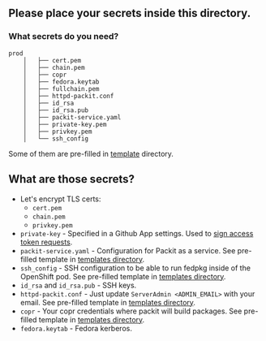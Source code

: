 ## Please place your secrets inside this directory.

### What secrets do you need?

```
prod
    │   ├── cert.pem
    │   ├── chain.pem
    │   ├── copr
    │   ├── fedora.keytab
    │   ├── fullchain.pem
    │   ├── httpd-packit.conf
    │   ├── id_rsa
    │   ├── id_rsa.pub
    │   ├── packit-service.yaml
    │   ├── private-key.pem
    │   ├── privkey.pem
    │   └── ssh_config
```

Some of them are pre-filled in [template](/secrets/template) directory.

## What are those secrets?

* Let's encrypt TLS certs:
    * `cert.pem`
    * `chain.pem`
    * `privkey.pem`
* `private-key` - Specified in a Github App settings. Used to [sign access token requests](https://developer.github.com/apps/building-github-apps/authenticating-with-github-apps/#authenticating-as-a-github-app).
* `packit-service.yaml` - Configuration for Packit as a service. See pre-filled template in [templates directory](/secrets/template/packit-service.yaml).
* `ssh_config` - SSH configuration to be able to run fedpkg inside of the OpenShift pod. See pre-filled template in [templates directory](/secrets/template/ssh_config).
* `id_rsa` and `id_rsa.pub` - SSH keys.
* `httpd-packit.conf` - Just update `ServerAdmin <ADMIN_EMAIL>` with your email. See pre-filled template in [templates directory](/secrets/template/httpd-packit.conf).
* `copr` - Your copr credentials where packit will build packages. See pre-filled template in [templates directory](/secrets/template/copr).
* `fedora.keytab` - Fedora kerberos.
